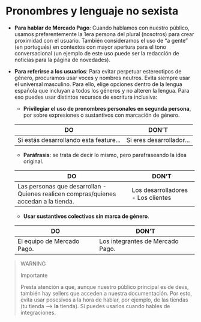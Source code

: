 # Pronombres y lenguaje no sexista

* **Para hablar de Mercado Pago**: Cuando hablamos con nuestro público, usamos preferentemente la 1era persona del plural (nosotros) para crear proximidad con el usuario.  También consideramos el uso de “a gente” (en portugués) en contextos con mayor apertura para el tono conversacional (un ejemplo de este uso puede ser la redacción de noticias para la página de novedades).

* **Para referirse a los usuarios**: Para evitar perpetuar estereotipos de género, procuramos usar voces y nombres neutros.
Evita siempre usar el universal masculino. Para ello, elige opciones dentro de la lengua española que incluyan a todos los géneros y no alteren la lengua. Para eso puedes usar distintos recursos de escritura inclusiva: 

    - **Privilegiar el uso de pronombres personales en segunda persona**, por sobre expresiones o sustantivos con marcación de género.
    
    | DO | DON’T |
    |---|---|
    | Si estás desarrollando esta feature... | Si eres desarrollador... |

    - **Paráfrasis**: se trata de decir lo mismo, pero parafraseando la idea original.

    | DO | DON’T |
    |---|---|
    | Las personas que desarrollan - Quienes realicen compras/quienes accedan a la tienda. | Los desarrolladores  - Los clientes |

    - **Usar sustantivos colectivos sin marca de género**.

    | DO | DON’T |
    |---|---|
    | El equipo de Mercado Pago. | Los integrantes de Mercado Pago. |

> WARNING
>
> Importante
>
> Presta atención a que, aunque nuestro público principal es de devs, también hay sellers que acceden a nuestra documentación. Por esto, evita usar posesivos a la hora de hablar, por ejemplo, de las tiendas  (tu tienda —> **la** tienda). Sí puedes usarlos cuando hables de integraciones.

